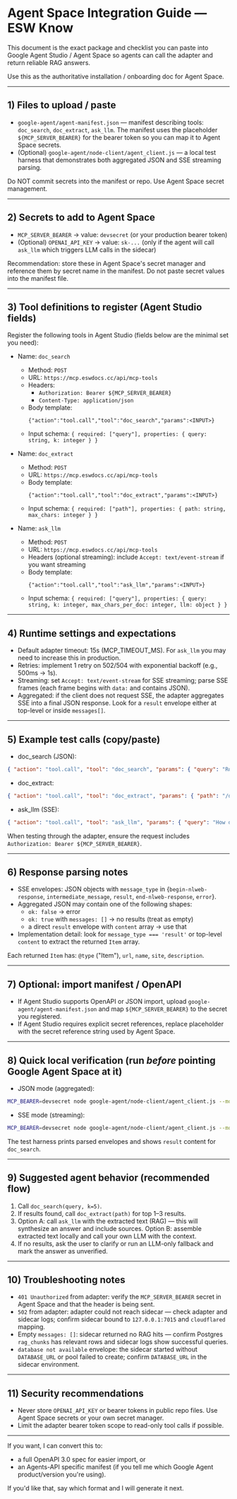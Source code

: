 # Agent Space Integration Guide — ESW Know

This document is the exact package and checklist you can paste into Google Agent Studio / Agent Space so agents can call the adapter and return reliable RAG answers.

Use this as the authoritative installation / onboarding doc for Agent Space.

---

## 1) Files to upload / paste
- `google-agent/agent-manifest.json` — manifest describing tools: `doc_search`, `doc_extract`, `ask_llm`. The manifest uses the placeholder `${MCP_SERVER_BEARER}` for the bearer token so you can map it to Agent Space secrets.
- (Optional) `google-agent/node-client/agent_client.js` — a local test harness that demonstrates both aggregated JSON and SSE streaming parsing.

Do NOT commit secrets into the manifest or repo. Use Agent Space secret management.

---

## 2) Secrets to add to Agent Space
- `MCP_SERVER_BEARER` -> value: `devsecret` (or your production bearer token)
- (Optional) `OPENAI_API_KEY` -> value: `sk-...` (only if the agent will call `ask_llm` which triggers LLM calls in the sidecar)

Recommendation: store these in Agent Space's secret manager and reference them by secret name in the manifest. Do not paste secret values into the manifest file.

---

## 3) Tool definitions to register (Agent Studio fields)

Register the following tools in Agent Studio (fields below are the minimal set you need):

- Name: `doc_search`
  - Method: `POST`
  - URL: `https://mcp.eswdocs.cc/api/mcp-tools`
  - Headers:
    - `Authorization: Bearer ${MCP_SERVER_BEARER}`
    - `Content-Type: application/json`
  - Body template:
    ```text
    {"action":"tool.call","tool":"doc_search","params":<INPUT>}
    ```
  - Input schema: `{ required: ["query"], properties: { query: string, k: integer } }`

- Name: `doc_extract`
  - Method: `POST`
  - URL: `https://mcp.eswdocs.cc/api/mcp-tools`
  - Body template:
    ```text
    {"action":"tool.call","tool":"doc_extract","params":<INPUT>}
    ```
  - Input schema: `{ required: ["path"], properties: { path: string, max_chars: integer } }`

- Name: `ask_llm`
  - Method: `POST`
  - URL: `https://mcp.eswdocs.cc/api/mcp-tools`
  - Headers (optional streaming): include `Accept: text/event-stream` if you want streaming
  - Body template:
    ```text
    {"action":"tool.call","tool":"ask_llm","params":<INPUT>}
    ```
  - Input schema: `{ required: ["query"], properties: { query: string, k: integer, max_chars_per_doc: integer, llm: object } }`

---

## 4) Runtime settings and expectations
- Default adapter timeout: 15s (MCP_TIMEOUT_MS). For `ask_llm` you may need to increase this in production.
- Retries: implement 1 retry on 502/504 with exponential backoff (e.g., 500ms → 1s).
- Streaming: set `Accept: text/event-stream` for SSE streaming; parse SSE frames (each frame begins with `data:` and contains JSON).
- Aggregated: if the client does not request SSE, the adapter aggregates SSE into a final JSON response. Look for a `result` envelope either at top-level or inside `messages[]`.

---

## 5) Example test calls (copy/paste)
- doc_search (JSON):
```json
{ "action": "tool.call", "tool": "doc_search", "params": { "query": "Rounding Rules", "k": 5 } }
```

- doc_extract:
```json
{ "action": "tool.call", "tool": "doc_extract", "params": { "path": "/docs/fr/1.getting-started/6.core-price-construction/1.rounding-rules", "max_chars": 4000 } }
```

- ask_llm (SSE):
```json
{ "action": "tool.call", "tool": "ask_llm", "params": { "query": "How do I round JPY prices?", "k": 3, "max_chars_per_doc": 2000, "llm": { "enabled": true, "model": "gpt-4o-mini" } } }
```

When testing through the adapter, ensure the request includes `Authorization: Bearer ${MCP_SERVER_BEARER}`.

---

## 6) Response parsing notes
- SSE envelopes: JSON objects with `message_type` in {`begin-nlweb-response`, `intermediate_message`, `result`, `end-nlweb-response`, `error`}.
- Aggregated JSON may contain one of the following shapes:
  - `ok: false` → error
  - `ok: true` with `messages: []` → no results (treat as empty)
  - a direct `result` envelope with `content` array → use that
- Implementation detail: look for `message_type === 'result'` or top-level `content` to extract the returned `Item` array.

Each returned `Item` has: `@type` ("Item"), `url`, `name`, `site`, `description`.

---

## 7) Optional: import manifest / OpenAPI
- If Agent Studio supports OpenAPI or JSON import, upload `google-agent/agent-manifest.json` and map `${MCP_SERVER_BEARER}` to the secret you registered.
- If Agent Studio requires explicit secret references, replace placeholder with the secret reference string used by Agent Space.

---

## 8) Quick local verification (run *before* pointing Google Agent Space at it)
- JSON mode (aggregated):
```bash
MCP_BEARER=devsecret node google-agent/node-client/agent_client.js --mode=json
```
- SSE mode (streaming):
```bash
MCP_BEARER=devsecret node google-agent/node-client/agent_client.js --mode=sse
```

The test harness prints parsed envelopes and shows `result` content for `doc_search`.

---

## 9) Suggested agent behavior (recommended flow)
1. Call `doc_search(query, k=5)`.
2. If results found, call `doc_extract(path)` for top 1–3 results.
3. Option A: call `ask_llm` with the extracted text (RAG) — this will synthesize an answer and include sources.
   Option B: assemble extracted text locally and call your own LLM with the context.
4. If no results, ask the user to clarify or run an LLM-only fallback and mark the answer as unverified.

---

## 10) Troubleshooting notes
- `401 Unauthorized` from adapter: verify the `MCP_SERVER_BEARER` secret in Agent Space and that the header is being sent.
- `502` from adapter: adapter could not reach sidecar — check adapter and sidecar logs; confirm sidecar bound to `127.0.0.1:7015` and `cloudflared` mapping.
- Empty `messages: []`: sidecar returned no RAG hits — confirm Postgres `rag_chunks` has relevant rows and sidecar logs show successful queries.
- `database not available` envelope: the sidecar started without `DATABASE_URL` or pool failed to create; confirm `DATABASE_URL` in the sidecar environment.

---

## 11) Security recommendations
- Never store `OPENAI_API_KEY` or bearer tokens in public repo files. Use Agent Space secrets or your own secret manager.
- Limit the adapter bearer token scope to read-only tool calls if possible.

---

If you want, I can convert this to:
- a full OpenAPI 3.0 spec for easier import, or
- an Agents-API specific manifest (if you tell me which Google Agent product/version you're using).

If you'd like that, say which format and I will generate it next.

